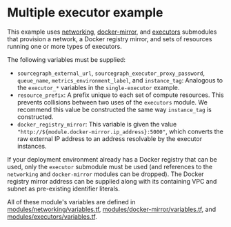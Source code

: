# Multiple executor example

This example uses [networking](https://registry.terraform.io/modules/sourcegraph/executors/aws/5.7.0/submodules/networking), [docker-mirror](https://registry.terraform.io/modules/sourcegraph/executors/aws/5.7.0/submodules/docker-mirror), and [executors](https://registry.terraform.io/modules/sourcegraph/executors/aws/5.7.0/submodules/executors) submodules that provision a network, a Docker registry mirror, and sets of resources running one or more types of executors.

The following variables must be supplied:

- `sourcegraph_external_url`, `sourcegraph_executor_proxy_password`, `queue_name`, `metrics_environment_label`, and `instance_tag`: Analogous to the `executor_*` variables in the `single-executor` example.
- `resource_prefix`: A prefix unique to each set of compute resources. This prevents collisions between two uses of the `executors` module. We recommend this value be constructed the same way `instance_tag` is constructed.
- `docker_registry_mirror`: This variable is given the value `"http://${module.docker-mirror.ip_address}:5000"`, which converts the raw external IP address to an address resolvable by the executor instances.

If your deployment environment already has a Docker registry that can be used, only the `executor` submodule must be used (and references to the `networking` and `docker-mirror` modules can be dropped). The Docker registry mirror address can be supplied along with its containing VPC and subnet as pre-existing identifier literals.

All of these module's variables are defined in [modules/networking/variables.tf](https://github.com/sourcegraph/terraform-aws-executors/blob/v5.7.0/modules/networking/variables.tf), [modules/docker-mirror/variables.tf](https://github.com/sourcegraph/terraform-aws-executors/blob/v5.7.0/modules/docker-mirror/variables.tf), and [modules/executors/variables.tf](https://github.com/sourcegraph/terraform-aws-executors/blob/v5.7.0/modules/executors/variables.tf).

